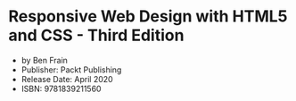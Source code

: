 # Responsive Web Design with HTML5 and CSS - Third Edition
- by Ben Frain
- Publisher: Packt Publishing
- Release Date: April 2020
- ISBN: 9781839211560
